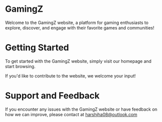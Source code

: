 # GamingZ

Welcome to the GamingZ website, a platform for gaming enthusiasts to explore, discover, and engage with their favorite games and communities!

# Getting Started
To get started with the GamingZ website, simply visit our homepage and start browsing.

If you'd like to contribute to the website, we welcome your input!

# Support and Feedback
If you encounter any issues with the GamingZ website or have feedback on how we can improve, please contact at harshjha08@outlook.com
